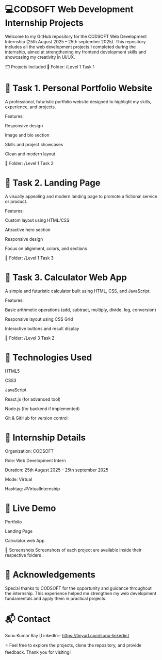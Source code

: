 # 💻CODSOFT Web Development Internship Projects

Welcome to my GitHub repository for the CODSOFT Web Development Internship (25th August 2025 – 25th september 2025). This repository includes all the web development projects I completed during the internship, aimed at strengthening my frontend development skills and showcasing my creativity in UI/UX.

🗂️ Projects Included
📁 Folder: /Level 1 Task 1

# 🔹 Task 1. Personal Portfolio Website
A professional, futuristic portfolio website designed to highlight my skills, experience, and projects.

Features:

Responsive design

Image and bio section

Skills and project showcases

Clean and modern layout

📁 Folder: /Level 1 Task 2

# 🔹 Task 2. Landing Page
A visually appealing and modern landing page to promote a fictional service or product.

Features:

Custom layout using HTML/CSS

Attractive hero section

Responsive design

Focus on alignment, colors, and sections

📁 Folder: /Level 1 Task 3

# 🔹 Task 3. Calculator Web App
A simple and futuristic calculator built using HTML, CSS, and JavaScript.

Features:

Basic arithmetic operations (add, subtract, multiply, divide, log, conversion)

Responsive layout using CSS Grid

Interactive buttons and result display

📁 Folder: /Level 3 Task 2

# 🚀 Technologies Used
HTML5

CSS3

JavaScript

React.js (for advanced tool)

Node.js (for backend if implemented)

Git & GitHub for version control

# 📌 Internship Details
Organization: CODSOFT

Role: Web Development Intern

Duration: 25th August 2025 – 25th september 2025

Mode: Virtual

Hashtag: #VirtualInternship

# 🚀 Live Demo
Portfolio

Landing Page

Calculator web App

📸 Screenshots
Screenshots of each project are available inside their respective folders .

# 🙌 Acknowledgements
Special thanks to CODSOFT for the opportunity and guidance throughout the internship. This experience helped me strengthen my web development fundamentals and apply them in practical projects.

# 📬 Contact
Sonu Kumar Ray [LinkedIn:- https://tinyurl.com/sonu-linkedin]

⭐ Feel free to explore the projects, clone the repository, and provide feedback. Thank you for visiting!

